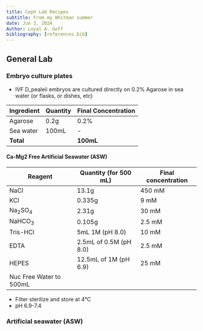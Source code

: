 ```yaml
---
title: Ceph Lab Recipes
subtitle: From my Whitman summer
date: Jun 3, 2024
Author: Loyal A. Goff
bibliography: [references.bib]
---
```


<link href="styles.css" rel="stylesheet">

## General Lab

### Embryo culture plates
- IVF D_pealeii embryos are cultured directly on 0.2% Agarose in sea water (or flasks, or dishes, etc)

| Ingredient | Quantity | Final Concentration |
|------------|----------|---------------------|
| Agarose | 0.2g | 0.2% |
| Sea water | 100mL | - |
| **Total** || **100mL** |

#### Ca-Mg2 Free Artificial Seawater (ASW)
|Reagent	| Quantity (for 500 mL)	| Final concentration
|------------|---------------------|---------------------|
|NaCl      | 13.1g    | 450 mM |
|KCl      | 0.335g    | 9 mM | 
|Na<sub>2</sub>SO<sub>4</sub> | 2.31g    | 30 mM |
|NaHCO<sub>3</sub> | 0.105g    | 2.5 mM |
|Tris-HCl  | 5mL 1M (pH 8.0) | 10 mM |
|EDTA      | 2.5mL of 0.5M (pH 8.0) | 2.5 mM |
|HEPES     | 12.5mL of 1M (pH 6.9) | 25 mM |
| Nuc Free Water to 500mL   ||

- Filter sterilize and store at 4°C
- pH 6.9-7.4

### Artificial seawater (ASW)

